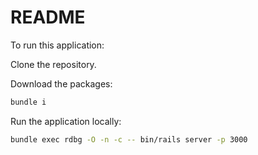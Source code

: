 # README

To run this application:

Clone the repository.

Download the packages:
```sh
bundle i
```

Run the application locally:
```sh
bundle exec rdbg -O -n -c -- bin/rails server -p 3000
```